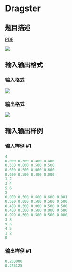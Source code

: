 # Dragster

## 题目描述

[problemUrl]: https://uva.onlinejudge.org/index.php?option=com_onlinejudge&Itemid=8&category=78&page=show_problem&problem=2727

[PDF](https://uva.onlinejudge.org/external/116/p11680.pdf)

![](https://cdn.luogu.com.cn/upload/vjudge_pic/UVA11680/262d8d71631b01f339354e36597d3bd0b7160285.png)

## 输入输出格式

### 输入格式

![](https://cdn.luogu.com.cn/upload/vjudge_pic/UVA11680/080dae5df7adfa30ebd1d94349d88852393261a0.png)

### 输出格式

![](https://cdn.luogu.com.cn/upload/vjudge_pic/UVA11680/d80b83b29000968d8ded382aa1ee192b6ea33f25.png)

## 输入输出样例

### 输入样例 #1

```cpp
4
0.000 0.500 0.400 0.400
0.500 0.000 0.500 0.500
0.600 0.500 0.000 0.600
0.600 0.500 0.400 0.000
1 2
3 4
5 6
5
0.000 0.500 0.600 0.600 0.001
0.500 0.000 0.500 0.500 0.500
0.400 0.500 0.000 0.500 0.500
0.400 0.500 0.500 0.000 0.500
0.999 0.500 0.500 0.500 0.000
3 8
9 6
4 5
1 2
0
```


### 输出样例 #1

```cpp
0.200000
0.225125
```


